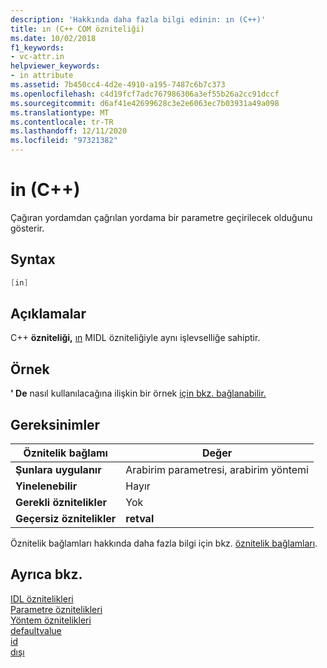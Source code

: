 ```yaml
---
description: 'Hakkında daha fazla bilgi edinin: ın (C++)'
title: ın (C++ COM özniteliği)
ms.date: 10/02/2018
f1_keywords:
- vc-attr.in
helpviewer_keywords:
- in attribute
ms.assetid: 7b450cc4-4d2e-4910-a195-7487c6b7c373
ms.openlocfilehash: c4d19fcf7adc767986306a3ef55b26a2cc91dccf
ms.sourcegitcommit: d6af41e42699628c3e2e6063ec7b03931a49a098
ms.translationtype: MT
ms.contentlocale: tr-TR
ms.lasthandoff: 12/11/2020
ms.locfileid: "97321382"
---
```

# <a name="in-c"></a>in (C++)

Çağıran yordamdan çağrılan yordama bir parametre geçirilecek olduğunu gösterir.

## <a name="syntax"></a>Syntax

```cpp
[in]
```

## <a name="remarks"></a>Açıklamalar

C++ **özniteliği,** [ın](/windows/win32/Midl/in) MIDL özniteliğiyle aynı işlevselliğe sahiptir.

## <a name="example"></a>Örnek

**' De** nasıl kullanılacağına ilişkin bir örnek [için bkz. bağlanabilir.](bindable.md)

## <a name="requirements"></a>Gereksinimler

| Öznitelik bağlamı | Değer |
|-|-|
|**Şunlara uygulanır**|Arabirim parametresi, arabirim yöntemi|
|**Yinelenebilir**|Hayır|
|**Gerekli öznitelikler**|Yok|
|**Geçersiz öznitelikler**|**retval**|

Öznitelik bağlamları hakkında daha fazla bilgi için bkz. [öznitelik bağlamları](cpp-attributes-com-net.md#contexts).

## <a name="see-also"></a>Ayrıca bkz.

[IDL öznitelikleri](idl-attributes.md)<br/>
[Parametre öznitelikleri](parameter-attributes.md)<br/>
[Yöntem öznitelikleri](method-attributes.md)<br/>
[defaultvalue](defaultvalue.md)<br/>
[id](id.md)<br/>
[dışı](out-cpp.md)
